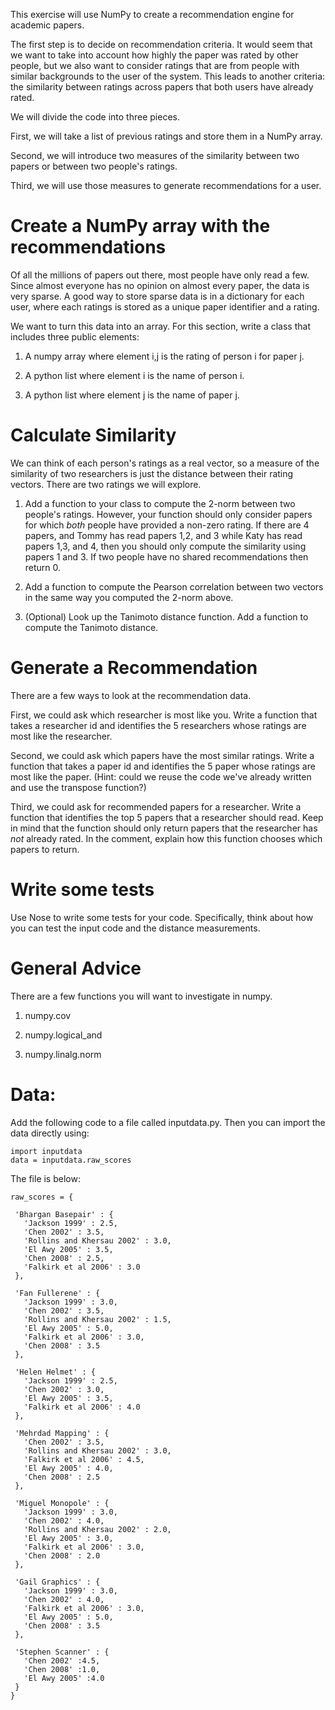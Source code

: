 This exercise will use NumPy to create a recommendation engine for
academic papers.

The first step is to decide on recommendation criteria. It would seem
that we want to take into account how highly the paper was rated by
other people, but we also want to consider ratings that are from people
with similar backgrounds to the user of the system. This leads to
another criteria: the similarity between ratings across papers that both
users have already rated.

We will divide the code into three pieces.

First, we will take a list of previous ratings and store them in a NumPy
array.

Second, we will introduce two measures of the similarity between two
papers or between two people's ratings.

Third, we will use those measures to generate recommendations for a
user.

Create a NumPy array with the recommendations
=============================================

Of all the millions of papers out there, most people have only read a
few. Since almost everyone has no opinion on almost every paper, the
data is very sparse. A good way to store sparse data is in a dictionary
for each user, where each ratings is stored as a unique paper identifier
and a rating.

We want to turn this data into an array. For this section, write a class
that includes three public elements:

1.  A numpy array where element i,j is the rating of person i for paper
    j.

2.  A python list where element i is the name of person i.

3.  A python list where element j is the name of paper j.

Calculate Similarity
====================

We can think of each person's ratings as a real vector, so a measure of
the similarity of two researchers is just the distance between their
rating vectors. There are two ratings we will explore.

1. Add a function to your class to compute the 2-norm between two people's
   ratings. However, your function should only consider papers for which *both*
   people have provided a non-zero rating. If there are 4 papers, and Tommy has
   read papers 1,2, and 3 while Katy has read papers 1,3, and 4, then you should
   only compute the similarity using papers 1 and 3. If two people have no
   shared recommendations then return 0.

2. Add a function to compute the Pearson correlation between two
   vectors in the same way you computed the 2-norm above.

3. (Optional) Look up the Tanimoto distance function. Add a function to
   compute the Tanimoto distance.

Generate a Recommendation
=========================

There are a few ways to look at the recommendation data.

First, we could ask which researcher is most like you. Write a function
that takes a researcher id and identifies the 5 researchers whose
ratings are most like the researcher.

Second, we could ask which papers have the most similar ratings. Write a
function that takes a paper id and identifies the 5 paper whose ratings
are most like the paper. (Hint: could we reuse the code we've already
written and use the transpose function?)

Third, we could ask for recommended papers for a researcher. Write a
function that identifies the top 5 papers that a researcher should read.
Keep in mind that the function should only return papers that the
researcher has *not* already rated. In the comment, explain how this
function chooses which papers to return.

Write some tests
================

Use Nose to write some tests for your code. Specifically, think about
how you can test the input code and the distance measurements.

General Advice
==============

There are a few functions you will want to investigate in numpy.

1. numpy.cov

2. numpy.logical\_and

3. numpy.linalg.norm

Data:
=====

Add the following code to a file called inputdata.py. Then you can
import the data directly using:

    import inputdata
    data = inputdata.raw_scores

The file is below:

    raw_scores = {

     'Bhargan Basepair' : {
       'Jackson 1999' : 2.5,
       'Chen 2002' : 3.5,
       'Rollins and Khersau 2002' : 3.0,
       'El Awy 2005' : 3.5,
       'Chen 2008' : 2.5,
       'Falkirk et al 2006' : 3.0
     },

     'Fan Fullerene' : {
       'Jackson 1999' : 3.0,
       'Chen 2002' : 3.5,
       'Rollins and Khersau 2002' : 1.5,
       'El Awy 2005' : 5.0,
       'Falkirk et al 2006' : 3.0,
       'Chen 2008' : 3.5
     },

     'Helen Helmet' : {
       'Jackson 1999' : 2.5,
       'Chen 2002' : 3.0,
       'El Awy 2005' : 3.5,
       'Falkirk et al 2006' : 4.0
     },

     'Mehrdad Mapping' : {
       'Chen 2002' : 3.5,
       'Rollins and Khersau 2002' : 3.0,
       'Falkirk et al 2006' : 4.5,
       'El Awy 2005' : 4.0,
       'Chen 2008' : 2.5
     },

     'Miguel Monopole' : {
       'Jackson 1999' : 3.0,
       'Chen 2002' : 4.0,
       'Rollins and Khersau 2002' : 2.0,
       'El Awy 2005' : 3.0,
       'Falkirk et al 2006' : 3.0,
       'Chen 2008' : 2.0
     },

     'Gail Graphics' : {
       'Jackson 1999' : 3.0,
       'Chen 2002' : 4.0,
       'Falkirk et al 2006' : 3.0,
       'El Awy 2005' : 5.0,
       'Chen 2008' : 3.5
     },

     'Stephen Scanner' : {
       'Chen 2002' :4.5,
       'Chen 2008' :1.0,
       'El Awy 2005' :4.0
     }
    }
